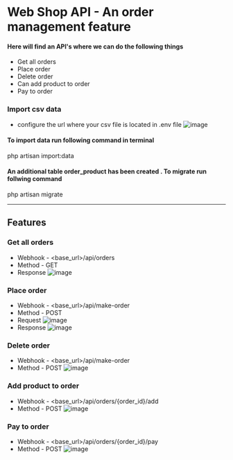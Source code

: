 # Web Shop API - An order management feature
#### Here will find an API's where we can do the following things
- Get all orders
- Place order
- Delete order
- Can add product to order
- Pay to order
### Import csv data
- configure the url where your csv file is located in .env file
![image](https://github.com/rashmipriya2014/js-pagination/assets/36446909/13e8595f-d1c6-41ae-a59a-9fa71c82761d)

#### To import data run following command in terminal
php artisan import:data

#### An additional table order_product has been created . To migrate run follwing command
php artisan migrate

-----------------
## Features
### Get all orders
* Webhook - <base_url>/api/orders
* Method - GET
* Response 
![image](https://github.com/rashmipriya2014/js-pagination/assets/36446909/3e0e0e5c-e24e-4559-abe9-23b76b23f650)

### Place order
* Webhook - <base_url>/api/make-order
* Method - POST
* Request 
![image](https://github.com/rashmipriya2014/js-pagination/assets/36446909/724d50e9-871c-4e64-855b-0970d7bfc916)
* Response
![image](https://github.com/rashmipriya2014/js-pagination/assets/36446909/fb5fd25b-271b-4c6e-8dac-d498d046d8b0)

### Delete order
* Webhook - <base_url>/api/make-order
* Method - POST
![image](https://github.com/rashmipriya2014/web_shop/assets/36446909/68994852-cf0d-4ad1-a827-22c5a42ac0e6)

### Add product to order
* Webhook - <base_url>/api/orders/{order_id}/add
* Method - POST
![image](https://github.com/rashmipriya2014/js-pagination/assets/36446909/3b45a88a-4e33-4fd9-a631-5f81595364f5)

### Pay to order
* Webhook - <base_url>/api/orders/{order_id}/pay
* Method - POST
![image](https://github.com/rashmipriya2014/js-pagination/assets/36446909/8a675c9f-af5c-4e1a-9ff2-43756cbf8c93)